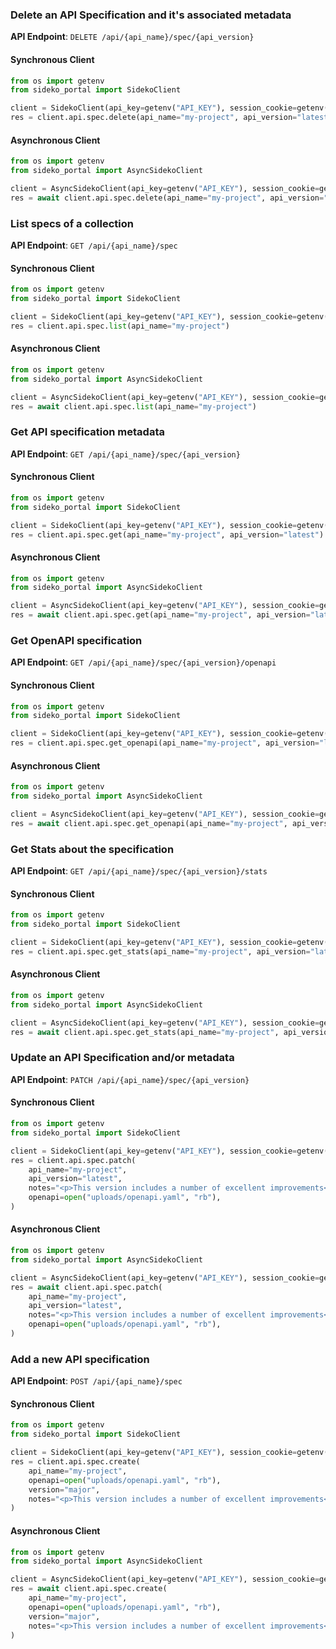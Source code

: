 
### Delete an API Specification and it's associated metadata <a name="delete"></a>



**API Endpoint**: `DELETE /api/{api_name}/spec/{api_version}`

#### Synchronous Client

```python
from os import getenv
from sideko_portal import SidekoClient

client = SidekoClient(api_key=getenv("API_KEY"), session_cookie=getenv("API_KEY"))
res = client.api.spec.delete(api_name="my-project", api_version="latest")
```

#### Asynchronous Client

```python
from os import getenv
from sideko_portal import AsyncSidekoClient

client = AsyncSidekoClient(api_key=getenv("API_KEY"), session_cookie=getenv("API_KEY"))
res = await client.api.spec.delete(api_name="my-project", api_version="latest")
```

### List specs of a collection <a name="list"></a>



**API Endpoint**: `GET /api/{api_name}/spec`

#### Synchronous Client

```python
from os import getenv
from sideko_portal import SidekoClient

client = SidekoClient(api_key=getenv("API_KEY"), session_cookie=getenv("API_KEY"))
res = client.api.spec.list(api_name="my-project")
```

#### Asynchronous Client

```python
from os import getenv
from sideko_portal import AsyncSidekoClient

client = AsyncSidekoClient(api_key=getenv("API_KEY"), session_cookie=getenv("API_KEY"))
res = await client.api.spec.list(api_name="my-project")
```

### Get API specification metadata <a name="get"></a>



**API Endpoint**: `GET /api/{api_name}/spec/{api_version}`

#### Synchronous Client

```python
from os import getenv
from sideko_portal import SidekoClient

client = SidekoClient(api_key=getenv("API_KEY"), session_cookie=getenv("API_KEY"))
res = client.api.spec.get(api_name="my-project", api_version="latest")
```

#### Asynchronous Client

```python
from os import getenv
from sideko_portal import AsyncSidekoClient

client = AsyncSidekoClient(api_key=getenv("API_KEY"), session_cookie=getenv("API_KEY"))
res = await client.api.spec.get(api_name="my-project", api_version="latest")
```

### Get OpenAPI specification <a name="get_openapi"></a>



**API Endpoint**: `GET /api/{api_name}/spec/{api_version}/openapi`

#### Synchronous Client

```python
from os import getenv
from sideko_portal import SidekoClient

client = SidekoClient(api_key=getenv("API_KEY"), session_cookie=getenv("API_KEY"))
res = client.api.spec.get_openapi(api_name="my-project", api_version="latest")
```

#### Asynchronous Client

```python
from os import getenv
from sideko_portal import AsyncSidekoClient

client = AsyncSidekoClient(api_key=getenv("API_KEY"), session_cookie=getenv("API_KEY"))
res = await client.api.spec.get_openapi(api_name="my-project", api_version="latest")
```

### Get Stats about the specification <a name="get_stats"></a>



**API Endpoint**: `GET /api/{api_name}/spec/{api_version}/stats`

#### Synchronous Client

```python
from os import getenv
from sideko_portal import SidekoClient

client = SidekoClient(api_key=getenv("API_KEY"), session_cookie=getenv("API_KEY"))
res = client.api.spec.get_stats(api_name="my-project", api_version="latest")
```

#### Asynchronous Client

```python
from os import getenv
from sideko_portal import AsyncSidekoClient

client = AsyncSidekoClient(api_key=getenv("API_KEY"), session_cookie=getenv("API_KEY"))
res = await client.api.spec.get_stats(api_name="my-project", api_version="latest")
```

### Update an API Specification and/or metadata <a name="patch"></a>



**API Endpoint**: `PATCH /api/{api_name}/spec/{api_version}`

#### Synchronous Client

```python
from os import getenv
from sideko_portal import SidekoClient

client = SidekoClient(api_key=getenv("API_KEY"), session_cookie=getenv("API_KEY"))
res = client.api.spec.patch(
    api_name="my-project",
    api_version="latest",
    notes="<p>This version includes a number of excellent improvements</p>",
    openapi=open("uploads/openapi.yaml", "rb"),
)
```

#### Asynchronous Client

```python
from os import getenv
from sideko_portal import AsyncSidekoClient

client = AsyncSidekoClient(api_key=getenv("API_KEY"), session_cookie=getenv("API_KEY"))
res = await client.api.spec.patch(
    api_name="my-project",
    api_version="latest",
    notes="<p>This version includes a number of excellent improvements</p>",
    openapi=open("uploads/openapi.yaml", "rb"),
)
```

### Add a new API specification <a name="create"></a>



**API Endpoint**: `POST /api/{api_name}/spec`

#### Synchronous Client

```python
from os import getenv
from sideko_portal import SidekoClient

client = SidekoClient(api_key=getenv("API_KEY"), session_cookie=getenv("API_KEY"))
res = client.api.spec.create(
    api_name="my-project",
    openapi=open("uploads/openapi.yaml", "rb"),
    version="major",
    notes="<p>This version includes a number of excellent improvements</p>",
)
```

#### Asynchronous Client

```python
from os import getenv
from sideko_portal import AsyncSidekoClient

client = AsyncSidekoClient(api_key=getenv("API_KEY"), session_cookie=getenv("API_KEY"))
res = await client.api.spec.create(
    api_name="my-project",
    openapi=open("uploads/openapi.yaml", "rb"),
    version="major",
    notes="<p>This version includes a number of excellent improvements</p>",
)
```
